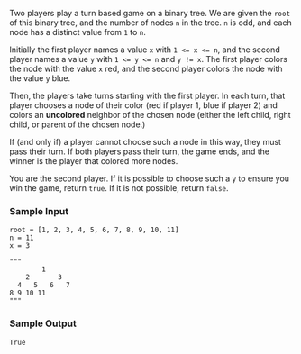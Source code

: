 Two players play a turn based game on a binary tree. We are
given the `root` of this binary tree, and the number of
nodes `n` in the tree. `n` is odd, and each node has
a distinct value from `1` to `n`.

Initially the first player names a value `x` with `1 <= x <=
n`, and the second player names a value `y` with `1 <= y <=
n` and `y != x`. The first player colors the node with the
value `x` red, and the second player colors the node with
the value `y` blue.

Then, the players take turns starting with the first
player. In each turn, that player chooses a node of their
color (red if player 1, blue if player 2) and colors an
**uncolored** neighbor of the chosen node (either the left
child, right child, or parent of the chosen node.)

If (and only if) a player cannot choose such a node in this
way, they must pass their turn. If both players pass their
turn, the game ends, and the winner is the player that
colored more nodes.

You are the second player. If it is possible to choose such
a `y` to ensure you win the game, return `true`. If it is
not possible, return `false`.

### Sample Input
```Python3
root = [1, 2, 3, 4, 5, 6, 7, 8, 9, 10, 11]
n = 11
x = 3

"""
        1       
    2       3
  4   5   6   7
8 9 10 11
"""
```

### Sample Output
```Python3
True
```
